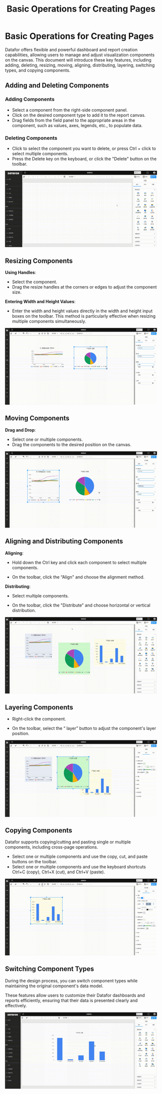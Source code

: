 ﻿---
id: start-design
title: Basic Operations for Creating Pages
sidebar_position: 10
---

# Basic Operations for Creating Pages

Datafor offers flexible and powerful dashboard and report creation capabilities, allowing users to manage and adjust visualization components on the canvas. This document will introduce these key features, including adding, deleting, resizing, moving, aligning, distributing, layering, switching types, and copying components.

## Adding and Deleting Components

### Adding Components

- Select a component from the right-side component panel.
- Click on the desired component type to add it to the report canvas.
- Drag fields from the field panel to the appropriate areas in the component, such as values, axes, legends, etc., to populate data.

### Deleting Components

- Click to select the component you want to delete, or press Ctrl + click to select multiple components.
- Press the Delete key on the keyboard, or click the "Delete" button on the toolbar.

<div align="left"><img src="../../../static/img/datafor/visualizer/20220218_202935.gif" /></div>

## Resizing Components

**Using Handles**:

- Select the component.
- Drag the resize handles at the corners or edges to adjust the component size.

**Entering Width and Height Values**:

- Enter the width and height values directly in the width and height input boxes on the toolbar. This method is particularly effective when resizing multiple components simultaneously.

<div align="left"><img src="../../../static/img/datafor/visualizer/20220218_204005.gif" /></div>

## Moving Components

**Drag and Drop**:

- Select one or multiple components.
- Drag the components to the desired position on the canvas.

<div align="left"><img src="../../../static/img/datafor/visualizer/20220218_204738.gif" /></div>

## Aligning and Distributing Components

**Aligning**:

- Hold down the Ctrl key and click each component to select multiple components.

- On the toolbar, click the “Align"  and choose the alignment method.

**Distributing**:

- Select multiple components.

- On the toolbar, click the "Distribute" and choose horizontal or vertical distribution.

<div align="left"><img src="../../../static/img/datafor/visualizer/20220218_210251.gif" /></div>

## Layering Components

- Right-click the component.

- On the toolbar, select the “ layer” button to adjust the component's layer position.

<div align="left"><img src="../../../static/img/datafor/visualizer/20220218_211141.gif" /></div>

## Copying Components

Datafor supports copying/cutting and pasting single or multiple components, including cross-page operations.

- Select one or multiple components and use the copy, cut, and paste buttons on the toolbar.
- Select one or multiple components and use the keyboard shortcuts Ctrl+C (copy), Ctrl+X (cut), and Ctrl+V (paste).

<div align="left"><img src="../../../static/img/datafor/visualizer/20220218_212841.gif" /></div>

## Switching Component Types

During the design process, you can switch component types while maintaining the original component's data model.

These features allow users to customize their Datafor dashboards and reports efficiently, ensuring that their data is presented clearly and effectively.

<div align="left"><img  src="../../../static/img/datafor/visualizer/20220220_203035.gif"   /></div>
